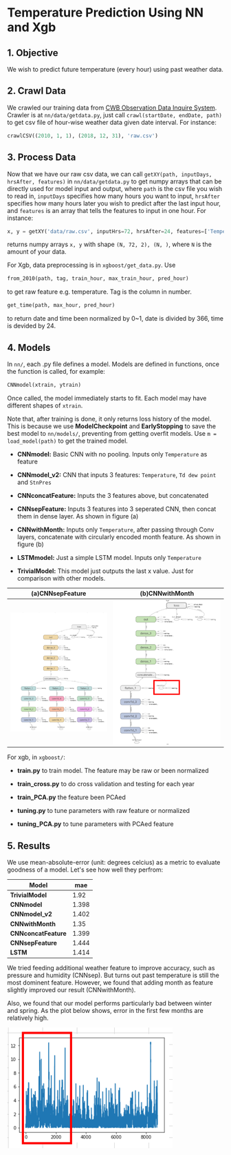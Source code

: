 # Temperature Prediction Using NN and Xgb

## 1. Objective
We wish to predict future temperature (every hour) using past weather data.

## 2. Crawl Data
We crawled our training data from [CWB Observation Data Inquire System](https://e-service.cwb.gov.tw/HistoryDataQuery/index.jsp?fbclid=IwAR03ffdzMn6oSFDsNSeT34qiOHi5ut4rmW3rIriom7PJGXeFaSqE5I9MyZg). Crawler is at `nn/data/getdata.py`, just call `crawl(startDate, endDate, path)` to get csv file of hour-wise weather data given date interval. For instance:
```python
crawlCSV((2010, 1, 1), (2018, 12, 31), 'raw.csv')
```

## 3. Process Data
Now that we have our raw csv data, we can call `getXY(path, inputDays, hrsAfter, features)` in `nn/data/getdata.py` to get numpy arrays that can be directly used for model input and output, where `path` is the csv file you wish to read in, `inputDays` specifies how many hours you want to input, `hrsAfter` specifies how many hours later you wish to predict after the last input hour, and `features` is an array that tells the features to input in one hour. For instance:
```python
x, y = getXY('data/raw.csv', inputHrs=72, hrsAfter=24, features=['Temperature','StnPres'])
```
returns numpy arrays `x, y` with shape `(N, 72, 2), (N, )`, where `N` is the amount of your data.

For Xgb, data preprocessing is in `xgboost/get_data.py`. Use
```python
from_2010(path, tag, train_hour, max_train_hour, pred_hour)
```
to get raw feature e.g. temperature. Tag is the column in number.
```python
get_time(path, max_hour, pred_hour)
```
to return date and time been normalized by 0~1, date is divided by 366, time is devided by 24.


## 4. Models
In `nn/`, each .py file defines a model. Models are defined in functions, once the function is called, for example:
```python
CNNmodel(xtrain, ytrain)
```
Once called, the model immediately starts to fit. Each model may have different shapes of `xtrain`.

Note that, after training is done, it only returns loss history of the model. This is because we use **ModelCheckpoint** and **EarlyStopping** to save the best model to `nn/models/`, preventing from getting overfit models. Use `m = load_model(path)` to get the trained model.

* **CNNmodel:** Basic CNN with no pooling. Inputs only `Temperature` as feature

* **CNNmodel_v2:** CNN that inputs 3 features: `Temperature`, `Td dew point` and `StnPres`

* **CNNconcatFeature:** Inputs the 3 features above, but concatenated

* **CNNsepFeature:** Inputs 3 features into 3 seperated CNN, then concat them in dense layer. As shown in figure (a)

* **CNNwithMonth:** Inputs only `Temperature`, after passing through Conv layers, concatenate with circularly encoded month feature. As shown in figure (b)

* **LSTMmodel:** Just a simple LSTM model. Inputs only `Temperature`

* **TrivialModel:** This model just outputs the last x value. Just for comparison with other models.

|**(a)CNNsepFeature**|**(b)CNNwithMonth**|
|-------|---------|
|![](./img/sepCNN.PNG)|![](./img/CNNwithMon.PNG)|

For xgb, in `xgboost/`:
* **train.py** to train model. The feature may be raw or been normalized
	
* **train_cross.py** to do cross validation and testing for each year
	
* **train_PCA.py** the feature been PCAed

* **tuning.py** to tune parameters with raw feature or normalized

* **tuning_PCA.py** to tune parameters with PCAed feature

## 5. Results
We use mean-absolute-error (unit: degrees celcius) as a metric to evaluate goodness of a model. Let's see how well they perfrom:

|Model|mae|
|---|---|
|**TrivialModel**|1.92|
|**CNNmodel**|1.398|
|**CNNmodel_v2**|1.402|
|**CNNwithMonth**|1.35|
|**CNNconcatFeature**|1.399|
|**CNNsepFeature**|1.444|
|**LSTM**|1.414|

We tried feeding additional weather feature to improve accuracy, such as pressure and humidity (CNNsep). But turns out past temperature is still the most dominent feature. However, we found that adding month as feature slightly improved our result (CNNwithMonth).

Also, we found that our model performs particularly bad between winter and spring. As the plot below shows, error in the first few months are relatively high.    

![](/img/bigerror.PNG)
  
  
  
  
  
  
  
